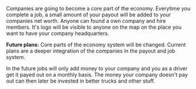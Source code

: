 Companies are going to become a core part of the economy. Everytime you complete a job, a small amount of your payout will be added to your companies net worth.
Anyone can found a own company and hire members. It's logo will be visible to anyone on the map on the place you want to have your company headquarters.


**Future plans:**
Core parts of the economy system will be changed. 
Current plans are a deeper integration of the companies in the payout and job system. 
 
In the future jobs will only add money to your company and you as a driver get it payed out on a monthly basis. The money your company doesn't pay out can then later be invested in better trucks and other stuff.

